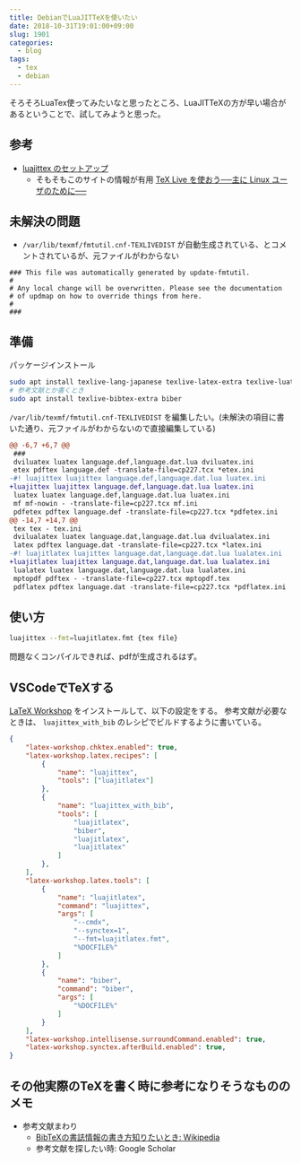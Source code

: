 ```yaml
---
title: DebianでLuaJITTeXを使いたい
date: 2018-10-31T19:01:00+09:00
slug: 1901
categories:
  - blog
tags:
  - tex
  - debian
---
```




そろそろLuaTex使ってみたいなと思ったところ、LuaJITTeXの方が早い場合があるということで、試してみようと思った。

## 参考

* [luajittex のセットアップ](http://www.fugenji.org/~thomas/texlive-guide/luajitlatex.html)
    * そもそもこのサイトの情報が有用 [TeX Live を使おう──主に Linux ユーザのために──](http://www.fugenji.org/~thomas/texlive-guide/index.html)


## 未解決の問題

* `/var/lib/texmf/fmtutil.cnf-TEXLIVEDIST` が自動生成されている、とコメントされているが、元ファイルがわからない
```
### This file was automatically generated by update-fmtutil.
#
# Any local change will be overwritten. Please see the documentation
# of updmap on how to override things from here.
#
###
```

## 準備

パッケージインストール

```sh
sudo apt install texlive-lang-japanese texlive-latex-extra texlive-luatex
# 参考文献とか書くとき
sudo apt install texlive-bibtex-extra biber
```

`/var/lib/texmf/fmtutil.cnf-TEXLIVEDIST` を編集したい。(未解決の項目に書いた通り、元ファイルがわからないので直接編集している)

```diff
@@ -6,7 +6,7 @@
 ###
 dviluatex luatex language.def,language.dat.lua dviluatex.ini
 etex pdftex language.def -translate-file=cp227.tcx *etex.ini
-#! luajittex luajittex language.def,language.dat.lua luatex.ini
+luajittex luajittex language.def,language.dat.lua luatex.ini
 luatex luatex language.def,language.dat.lua luatex.ini
 mf mf-nowin - -translate-file=cp227.tcx mf.ini
 pdfetex pdftex language.def -translate-file=cp227.tcx *pdfetex.ini
@@ -14,7 +14,7 @@
 tex tex - tex.ini
 dvilualatex luatex language.dat,language.dat.lua dvilualatex.ini
 latex pdftex language.dat -translate-file=cp227.tcx *latex.ini
-#! luajitlatex luajittex language.dat,language.dat.lua lualatex.ini
+luajitlatex luajittex language.dat,language.dat.lua lualatex.ini
 lualatex luatex language.dat,language.dat.lua lualatex.ini
 mptopdf pdftex - -translate-file=cp227.tcx mptopdf.tex
 pdflatex pdftex language.dat -translate-file=cp227.tcx *pdflatex.ini
```

## 使い方

```sh
luajittex --fmt=luajitlatex.fmt {tex file}
```

問題なくコンパイルできれば、pdfが生成されるはず。

## VSCodeでTeXする

[LaTeX Workshop](https://marketplace.visualstudio.com/items?itemName=James-Yu.latex-workshop) をインストールして、以下の設定をする。
参考文献が必要なときは、 `luajittex_with_bib` のレシピでビルドするように書いている。

```json
{
    "latex-workshop.chktex.enabled": true,
    "latex-workshop.latex.recipes": [
        {
            "name": "luajittex",
            "tools": ["luajitlatex"]
        },
        {
            "name": "luajittex_with_bib",
            "tools": [
                "luajitlatex",
                "biber",
                "luajitlatex",
                "luajitlatex"
            ]
        },
    ],
    "latex-workshop.latex.tools": [
        {
            "name": "luajitlatex",
            "command": "luajittex",
            "args": [
                "--cmdx",
                "--synctex=1",
                "--fmt=luajitlatex.fmt",
                "%DOCFILE%"
            ]
        },
        {
            "name": "biber",
            "command": "biber",
            "args": [
                "%DOCFILE%"
            ]
        }
    ],
    "latex-workshop.intellisense.surroundCommand.enabled": true,
    "latex-workshop.synctex.afterBuild.enabled": true,
}
```

## その他実際のTeXを書く時に参考になりそうなもののメモ

* 参考文献まわり
    * [BibTeXの書誌情報の書き方知りたいとき: Wikipedia](https://ja.wikipedia.org/wiki/BibTeX#.E6.9B.B8.E8.AA.8C.E6.83.85.E5.A0.B1.E3.83.95.E3.82.A1.E3.82.A4.E3.83.AB)
    * 参考文献を探したい時: Google Scholar

